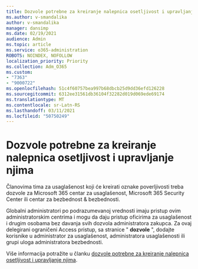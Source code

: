 ```yaml
---
title: Dozvole potrebne za kreiranje nalepnica osetljivost i upravljanje njima
ms.author: v-smandalika
author: v-smandalika
manager: dansimp
ms.date: 02/19/2021
audience: Admin
ms.topic: article
ms.service: o365-administration
ROBOTS: NOINDEX, NOFOLLOW
localization_priority: Priority
ms.collection: Adm_O365
ms.custom:
- "7363"
- "9000722"
ms.openlocfilehash: 51c4f60757bea997b68dbcb25d9dd36efd126228
ms.sourcegitcommit: 6312ee31561db36104f32282d019d069ede69174
ms.translationtype: MT
ms.contentlocale: sr-Latn-RS
ms.lasthandoff: 03/11/2021
ms.locfileid: "50750249"
---
```

# <a name="permissions-required-to-create-and-manage-sensitivity-labels"></a>Dozvole potrebne za kreiranje nalepnica osetljivost i upravljanje njima

Članovima tima za usaglašenost koji će kreirati oznake poverljivosti treba dozvole za Microsoft 365 centar za usaglašenost, Microsoft 365 Security Center ili centar za bezbednost & bezbednosti.

Globalni administratori po podrazumevanoj vrednosti imaju pristup ovim administratorskim centrima i mogu da daju pristup oficirima za usaglašenost i drugim osobama bez davanja svih dozvola administratora zakupca. Za ovaj delegirani ograničeni Access pristup, sa stranice " **dozvole** ", dodajte korisnike u administrator za usaglašenost, administratora usaglašenosti ili grupi uloga administratora bezbednosti.

Više informacija potražite u članku [dozvole potrebne za kreiranje nalepnica osetljivost i upravljanje njima](https://docs.microsoft.com/microsoft-365/compliance/get-started-with-sensitivity-labels).